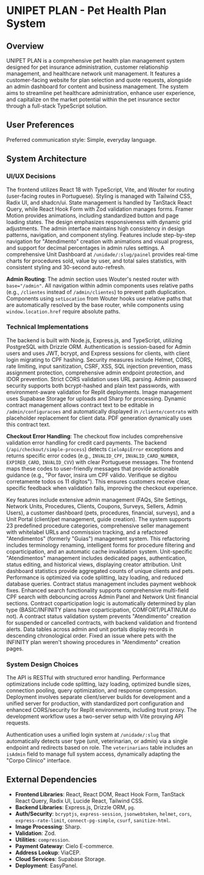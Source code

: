 # UNIPET PLAN - Pet Health Plan System

## Overview
UNIPET PLAN is a comprehensive pet health plan management system designed for pet insurance administration, customer relationship management, and healthcare network unit management. It features a customer-facing website for plan selection and quote requests, alongside an admin dashboard for content and business management. The system aims to streamline pet healthcare administration, enhance user experience, and capitalize on the market potential within the pet insurance sector through a full-stack TypeScript solution.

## User Preferences
Preferred communication style: Simple, everyday language.

## System Architecture

### UI/UX Decisions
The frontend utilizes React 18 with TypeScript, Vite, and Wouter for routing (user-facing routes in Portuguese). Styling is managed with Tailwind CSS, Radix UI, and shadcn/ui. State management is handled by TanStack React Query, while React Hook Form with Zod validation manages forms. Framer Motion provides animations, including standardized button and page loading states. The design emphasizes responsiveness with dynamic grid adjustments. The admin interface maintains high consistency in design patterns, navigation, and component styling. Features include step-by-step navigation for "Atendimento" creation with animations and visual progress, and support for decimal percentages in admin rules settings. A comprehensive Unit Dashboard at `/unidade/:slug/painel` provides real-time charts for procedures sold, value by user, and total sales statistics, with consistent styling and 30-second auto-refresh.

**Admin Routing**: The admin section uses Wouter's nested router with `base="/admin"`. All navigation within admin components uses relative paths (e.g., `/clientes` instead of `/admin/clientes`) to prevent path duplication. Components using `setLocation` from Wouter hooks use relative paths that are automatically resolved by the base router, while components using `window.location.href` require absolute paths.

### Technical Implementations
The backend is built with Node.js, Express.js, and TypeScript, utilizing PostgreSQL with Drizzle ORM. Authentication is session-based for Admin users and uses JWT, bcrypt, and Express sessions for clients, with client login migrating to CPF hashing. Security measures include Helmet, CORS, rate limiting, input sanitization, CSRF, XSS, SQL injection prevention, mass assignment protection, comprehensive admin endpoint protection, and IDOR prevention. Strict CORS validation uses URL parsing. Admin password security supports both bcrypt-hashed and plain text passwords, with environment-aware validation for Replit deployments. Image management uses Supabase Storage for uploads and Sharp for processing. Dynamic contract management allows contract text to be editable in `/admin/configuracoes` and automatically displayed in `/cliente/contrato` with placeholder replacement for client data. PDF generation dynamically uses this contract text.

**Checkout Error Handling**: The checkout flow includes comprehensive validation error handling for credit card payments. The backend (`/api/checkout/simple-process`) detects `CieloApiError` exceptions and returns specific error codes (e.g., `INVALID_CPF`, `INVALID_CARD_NUMBER`, `EXPIRED_CARD`, `INVALID_CVV`) with clear Portuguese messages. The frontend maps these codes to user-friendly messages that provide actionable guidance (e.g., "Por favor, insira um CPF válido. Verifique se digitou corretamente todos os 11 dígitos"). This ensures customers receive clear, specific feedback when validation fails, improving the checkout experience.

Key features include extensive admin management (FAQs, Site Settings, Network Units, Procedures, Clients, Coupons, Surveys, Sellers, Admin Users), a customer dashboard (pets, procedures, financial, surveys), and a Unit Portal (client/pet management, guide creation). The system supports 23 predefined procedure categories, comprehensive seller management with whitelabel URLs and commission tracking, and a refactored "Atendimentos" (formerly "Guias") management system. This refactoring includes terminology renaming, intelligent forms for procedure filtering and coparticipation, and an automatic cache invalidation system. Unit-specific "Atendimentos" management includes dedicated pages, authentication, status editing, and historical views, displaying creator attribution. Unit dashboard statistics provide aggregated counts of unique clients and pets. Performance is optimized via code splitting, lazy loading, and reduced database queries. Contract status management includes payment webhook fixes. Enhanced search functionality supports comprehensive multi-field CPF search with debouncing across Admin Panel and Network Unit financial sections. Contract coparticipation logic is automatically determined by plan type (BASIC/INFINITY plans have coparticipation, COMFORT/PLATINUM do not). A contract status validation system prevents "Atendimento" creation for suspended or cancelled contracts, with backend validation and frontend alerts. Data tables across admin and unit portals display records in descending chronological order. Fixed an issue where pets with the INFINITY plan weren't showing procedures in "Atendimento" creation pages.

### System Design Choices
The API is RESTful with structured error handling. Performance optimizations include code splitting, lazy loading, optimized bundle sizes, connection pooling, query optimization, and response compression. Deployment involves separate client/server builds for development and a unified server for production, with standardized port configuration and enhanced CORS/security for Replit environments, including trust proxy. The development workflow uses a two-server setup with Vite proxying API requests.

Authentication uses a unified login system at `/unidade/:slug` that automatically detects user type (unit, veterinarian, or admin) via a single endpoint and redirects based on role. The `veterinarians` table includes an `isAdmin` field to manage full system access, dynamically adapting the "Corpo Clínico" interface.

## External Dependencies

-   **Frontend Libraries**: React, React DOM, React Hook Form, TanStack React Query, Radix UI, Lucide React, Tailwind CSS.
-   **Backend Libraries**: Express.js, Drizzle ORM, `pg`.
-   **Auth/Security**: `bcryptjs`, `express-session`, `jsonwebtoken`, `helmet`, `cors`, `express-rate-limit`, `connect-pg-simple`, `csurf`, `sanitize-html`.
-   **Image Processing**: Sharp.
-   **Validation**: Zod.
-   **Utilities**: `compression`.
-   **Payment Gateway**: Cielo E-commerce.
-   **Address Lookup**: ViaCEP.
-   **Cloud Services**: Supabase Storage.
-   **Deployment**: EasyPanel.